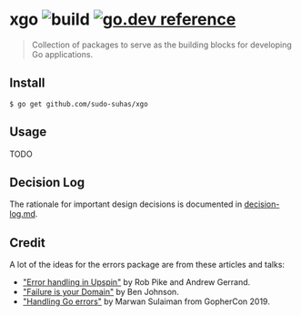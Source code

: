 # xgo ![build](https://github.com/sudo-suhas/xgo/workflows/build/badge.svg) [![go.dev reference](https://img.shields.io/badge/go.dev-reference-007d9c?logo=go&logoColor=white&style=flat-square)](https://pkg.go.dev/mod/github.com/sudo-suhas/xgo?tab=packages)

> Collection of packages to serve as the building blocks for developing Go
> applications.

## Install

```
$ go get github.com/sudo-suhas/xgo
```

## Usage

TODO

## Decision Log

The rationale for important design decisions is documented in
[decision-log.md](/decision-log.md).

## Credit

A lot of the ideas for the errors package are from these articles and talks:

- ["Error handling in Upspin"][err-handling-upspin] by Rob Pike and Andrew
  Gerrand.
- ["Failure is your Domain"][failure-your-domain] by Ben Johnson.
- ["Handling Go errors"][handling-go-errors] by Marwan Sulaiman from
  GopherCon 2019.

[err-handling-upspin]:
	https://commandcenter.blogspot.com/2017/12/error-handling-in-upspin.html
[failure-your-domain]: https://middlemost.com/failure-is-your-domain/
[handling-go-errors]:
	https://about.sourcegraph.com/go/gophercon-2019-handling-go-errors
